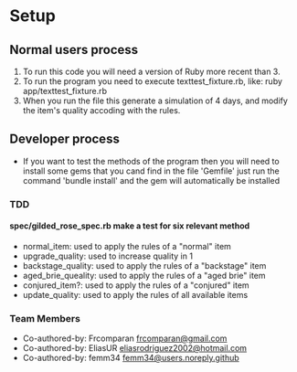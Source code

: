 # Setup

## Normal users process
1. To run this code you will need a version of Ruby  more recent than 3.
2. To run the program you need to execute texttest_fixture.rb, like: ruby app/texttest_fixture.rb
3. When you run the file this generate a simulation of 4 days, and modify the item's quality accoding with the rules.


## Developer process
- If you want to test the methods of the program then you will need to install some gems that you cand find in the file 'Gemfile' just run the command 'bundle install' and the gem will automatically be installed

### TDD
#### spec/gilded_rose_spec.rb make a test for six relevant method
- normal_item: used to apply the rules of a "normal" item
- upgrade_quality: used to increase quality in 1
- backstage_quality: used to apply the rules of a "backstage" item
- aged_brie_queality: used to apply the rules of a "aged brie" item
- conjured_item?: used to apply the rules of a "conjured" item
- update_quality: used to apply the rules of all available items

### Team Members
- Co-authored-by: Frcomparan <frcomparan@gmail.com>
- Co-authored-by: EliasUR <eliasrodriguez2002@hotmail.com>
- Co-authored-by: femm34 <femm34@users.noreply.github>
